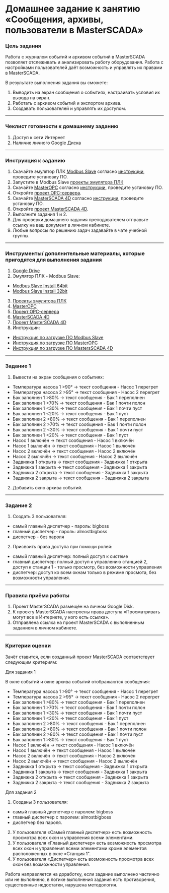 # Домашнее задание к занятию «Сообщения, архивы, пользователи в MasterSCADA»

### Цель задания

Работа с журналом событий и архивом событий в MasterSCADA позволяет отслеживать и анализировать работу оборудования. Работа с настройками пользователей даёт возможность и управлять их правами в MasterSCADA.

В результате выполнения задания вы сможете:

1. Выводить на экран сообщения о событиях, настраивать условия их вывода на экран.
2. Работать с архивом событий и экспортом архива.
3. Создавать пользователей и управлять их доступом.

------

### Чеклист готовности к домашнему заданию

1. Доступ к сети Интернет
2. Наличие личного Google Диска

------

### Инструкция к заданию

1. Скачайте эмулятор ПЛК [Modbus Slave](https://www.modbustools.com/download.html) согласно [инструкции](https://docs.google.com/document/d/1Ev3rud-4SiXoUY6EUMWyhdeewMtvBtPHBgpbK_1V1qQ/edit?usp=sharing), проведите установку ПО.
2. Запустите в Modbus Slave [проекты эмулятора ПЛК](https://drive.google.com/drive/folders/1a2jHw5s4wkLTVP_iFoJua3DF8dJq5_9K?usp=sharing)
3. Скачайте [MasterOPC](https://insat.ru/products/?category=1666) согласно [инструкции](https://docs.google.com/document/d/1P69A5JeIwJc4tl_4unqFNwGHCM3CWj9GaNMLeXR7f3A/edit?usp=sharing), проведите установку ПО.
4. Откройте [проект OPC-сервера](https://drive.google.com/file/d/1hPJu9z_iUcsLwL2f1EA9UmC5T7F1G1it/view?usp=sharing).
5. Скачайте [MasterSCADA 4D](https://masterscada.ru/download4) согласно [инструкции](https://docs.google.com/document/d/1Va2eUNQpn054GAAnojp1zUsuOpM2ANS3i12PwRx2GbI/edit?usp=sharing), проведите установку ПО.
6. Откройте [проект MasterSCADA 4D](https://drive.google.com/drive/folders/1d3N1wOj-qhmdJLTEQj7tsHQ5iklLMJE6?usp=sharing).
7. Выполните задания 1 и 2.
8. Для проверки домашнего задания преподавателем отправьте ссылку на ваш документ в личном кабинете.
9. Любые вопросы по решению задач задавайте в чате учебной группы.

------

### Инструменты/ дополнительные материалы, которые пригодятся для выполнения задания

1. [Google Drive](https://www.google.com/intl/ru/drive/)
2. Эмулятор ПЛК - Modbus Slave:
- [Modbus Slave Install 64bit](https://www.modbustools.com/download/ModbusSlaveSetup64Bit.exe "ModbusSlave Install 64bit") 
- [Modbus Slave Install 32bit](https://www.modbustools.com/download/ModbusSlaveSetup32Bit.exe "ModbusSlave Install 32bit")
3. [Проекты эмулятора ПЛК](https://drive.google.com/drive/folders/1a2jHw5s4wkLTVP_iFoJua3DF8dJq5_9K?usp=sharing)
4. [MasterOPC](https://insat.ru/products/?category=1666)
5. [Проект OPC-сервера](https://drive.google.com/file/d/1hPJu9z_iUcsLwL2f1EA9UmC5T7F1G1it/view?usp=sharing)
6. [MasterSCADA 4D](https://masterscada.ru/download4)
7. [Проект MasterSCADA 4D](https://drive.google.com/drive/folders/1d3N1wOj-qhmdJLTEQj7tsHQ5iklLMJE6?usp=sharing)
8. Инструкции:
- [Инструкция по загрузке ПО Modbus Slave](https://docs.google.com/document/d/1Ev3rud-4SiXoUY6EUMWyhdeewMtvBtPHBgpbK_1V1qQ/edit?usp=sharing)
- [Инструкция по загрузке ПО MasterOPC](https://docs.google.com/document/d/1P69A5JeIwJc4tl_4unqFNwGHCM3CWj9GaNMLeXR7f3A/edit?usp=sharing)
- [Инструкция по загрузке ПО MastersSCADA 4D](https://docs.google.com/document/d/1Va2eUNQpn054GAAnojp1zUsuOpM2ANS3i12PwRx2GbI/edit?usp=sharing)
------

### Задание 1

1. Вывести на экран сообщения о событиях:
- Температура насоса 1 >90° → текст сообщения - Насос 1 перегрет
- Температура насоса 2 >95° → текст сообщения - Насос 2 перегрет
- Бак заполнен 1 >80% → текст сообщения - Бак 1 переполнен
- Бак заполнен 1 >70% → текст сообщения - Бак 1 почти полон
- Бак заполнен 1 <30% → текст сообщения - Бак 1 почти пуст
- Бак заполнен 1 <20% → текст сообщения - Бак 1 пуст
- Бак заполнен 2 >80% → текст сообщения - Бак 1 переполнен
- Бак заполнен 2 >70% → текст сообщения - Бак 1 почти полон
- Бак заполнен 2 <30% → текст сообщения - Бак 1 почти пуст
- Бак заполнен 1 <20% → текст сообщения - Бак 1 пуст
- Насос 1 включён → текст сообщения - Насос 1 включён
- Насос 1 вылючён → текст сообщения - Насос 1 вылючён
- Насос 2 включён → текст сообщения - Насос 2 включён
- Насос 2 вылючён → текст сообщения - Насос 2 вылючён
- Задвижка 1 открыта → текст сообщения - Задвижка 1 открыта
- Задвижка 1 закрыта → текст сообщения - Задвижка 1 закрыта
- Задвижка 2 открыта → текст сообщения - Задвижка 1 закрыта
- Задвижка 2 закрыта → текст сообщения - Задвижка 2 закрыта
 
2. Добавить окно архива событий.

------

### Задание 2

1. Создать 3 пользователя:
- самый главный диспетчер - пароль: bigboss
- главный диспетчер - пароль: almostbigboss
- диспетчер - без пароля
 
2. Присвоить права доступа при помощи ролей:
- самый главный диспетчер: полный доступ к системе
- главный диспетчер: полный доступ к управлению станцией 2, доступ к станции 1 - только просмотр, без возможности управления
- диспетчер: доступ ко всем окнам только в режиме просмота, без возможности управления.

------

### Правила приёма работы

1. Проект MasterSCADA размещён на личном Google Disk.
2. К проекту MasterSCADA настроены права доступа «Просматривать могут все в Интернете, у кого есть ссылка».
3. Отправлена ссылка на проект MasterSCADA с выполненным заданием в личном кабинете.

------

### Критерии оценки

Зачёт ставится, если созданный проект MasterSCADA соответствует следующим критериям:

Для задания 1
  
В окне событий и окне архива событий отображаются сообщения:

- Температура насоса 1 >90° → текст сообщения - Насос 1 перегрет
- Температура насоса 2 >95° → текст сообщения - Насос 2 перегрет
- Бак заполнен 1 >80% → текст сообщения - Бак 1 переполнен
- Бак заполнен 1 >70% → текст сообщения - Бак 1 почти полон
- Бак заполнен 1 <30% → текст сообщения - Бак 1 почти пуст
- Бак заполнен 1 <20% → текст сообщения - Бак 1 пуст
- Бак заполнен 2 >80% → текст сообщения - Бак 1 переполнен
- Бак заполнен 2 >80% → текст сообщения - Бак 1 почти полон
- Бак заполнен 2 >80% → текст сообщения - Бак 1 почти пуст
- Бак заполнен 1 >80% → текст сообщения - Бак 1 пуст
- Насос 1 включён → текст сообщения - Насос 1 включён
- Насос 1 вылючён → текст сообщения - Насос 1 вылючён
- Насос 2 включён → текст сообщения - Насос 2 включён
- Насос 2 вылючён → текст сообщения - Насос 2 вылючён
- Задвижка 1 открыта → текст сообщения - Задвижка 1 открыта
- Задвижка 1 закрыта → текст сообщения - Задвижка 1 закрыта
- Задвижка 2 открыта → текст сообщения - Задвижка 1 закрыта
- Задвижка 2 закрыта → текст сообщения - Задвижка 2 закрыта

Для задания 2

1. Созданы 3 пользователя:

- самый главный диспетчер с паролем: bigboss
- главный диспетчер с паролем: almostbigboss
- диспетчер без пароля.

2. У пользователя «Самый главный диспетчер» есть возможность просмотра всех окон и управления всеми элементами. 
3. У пользователя «Главный диспетчер» есть возможность просмотра всех окон и управления всеми элементами кроме элементов расположенных в окне «Станция 1".
3. У пользователя «Диспетчер» есть возможность просмотра всех окон без возможности управления.

Работа направляется на доработку, если задание выполнено частично или не выполнено, в логике выполнения задания есть противоречия, существенные недостатки, нарушена методология.
